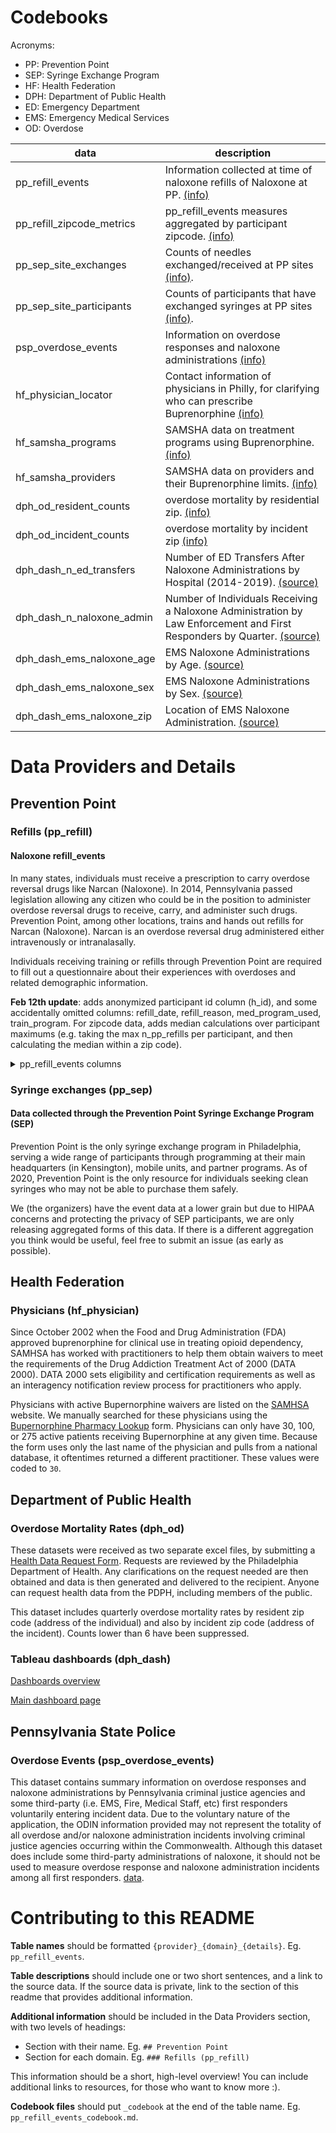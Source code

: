 Codebooks
=========

Acronyms:

* PP: Prevention Point
* SEP: Syringe Exchange Program
* HF: Health Federation
* DPH: Department of Public Health
* ED: Emergency Department
* EMS: Emergency Medical Services
* OD: Overdose


| data | description |
| ---- | ----------- |
| pp_refill_events | Information collected at time of naloxone refills of Naloxone at PP. [(info)](#refills-pp_refill) |
| pp_refill_zipcode_metrics | pp_refill_events measures aggregated by participant zipcode. [(info)](#refills-pp_refill) |
| pp_sep_site_exchanges | Counts of needles exchanged/received at PP sites [(info)](#syringe-exchanges-pp_sep).
| pp_sep_site_participants | Counts of participants that have exchanged syringes at PP sites [(info)](#syringe-exchanges-pp_sep).
| psp_overdose_events | Information on overdose responses and naloxone administrations [(info)](#overdose-events-psp_overdose_events)|
| hf_physician_locator | Contact information of physicians in Philly, for clarifying who can prescribe Buprenorphine [(info)](#physicians-hf_physician) |
| hf_samsha_programs | SAMSHA data on treatment programs using Buprenorphine. [(info)](#physicians-hf_physician) |
| hf_samsha_providers | SAMSHA data on providers and their Buprenorphine limits. [(info)](#physicians-hf_physician) |
| dph_od_resident_counts | overdose mortality by residential zip. [(info)](#overdose-data-dph_od) |
| dph_od_incident_counts | overdose mortality by incident zip [(info)](#overdose-data-dph_od) |
| dph_dash_n_ed_transfers | Number of ED Transfers After Naloxone Administrations by Hospital (2014-2019). [(source)](https://public.tableau.com/profile/pdph#!/vizhome/NaloxoneAdministrationsbyFirstResponders/NumberofNaloxoneAdministrationsbyLawEnforcementandFirstRespondersbyQuarter) |
| dph_dash_n_naloxone_admin | Number of Individuals Receiving a Naloxone Administration by Law Enforcement and First Responders by Quarter. [(source)](https://public.tableau.com/profile/pdph#!/vizhome/NaloxoneAdministrationsbyFirstResponders/NumberofNaloxoneAdministrationsbyLawEnforcementandFirstRespondersbyQuarter) |
| dph_dash_ems_naloxone_age | EMS Naloxone Administrations by Age. [(source)](https://public.tableau.com/profile/pdph#!/vizhome/NaloxoneAdministrationsbyFirstResponders/EMSNaloxoneAdministrationsbyAge) |
| dph_dash_ems_naloxone_sex | EMS Naloxone Administrations by Sex. [(source)](https://public.tableau.com/profile/pdph#!/vizhome/NaloxoneAdministrationsbyFirstResponders/EMSNaloxoneAdministrationsbySex) |
| dph_dash_ems_naloxone_zip | Location of EMS Naloxone Administration. [(source)](https://public.tableau.com/profile/pdph#!/vizhome/NaloxoneAdministrationsbyFirstResponders/LocationofEMSNaloxoneAdministrations) |

Data Providers and Details
==========================

## Prevention Point

### Refills (pp_refill)

#### Naloxone refill_events
In many states, individuals must receive a prescription to carry overdose reversal drugs like Narcan (Naloxone). In 2014, Pennsylvania passed legislation allowing any citizen who could be in the position to administer overdose reversal drugs to receive, carry, and administer such drugs. Prevention Point, among other locations, trains and hands out refills for Narcan (Naloxone).  Narcan is an overdose reversal drug administered either intravenously or intranalasally. 

Individuals receiving training or refills through Prevention Point are required to fill out a questionnaire about their experiences with overdoses and related demographic information. 

**Feb 12th update**: adds anonymized participant id column (h_id), and some accidentally omitted columns: refill_date, refill_reason, med_program_used, train_program. For zipcode data, adds median calculations over participant maximums (e.g. taking the max n_pp_refills per participant, and then calculating the median within a zip code).

<details>
 <summary>pp_refill_events columns</summary>
 
| data | description |
| ---- | ----------- |
| h_id | anonymized participant id |
| age | participant age at time of refill |
| gender | participant identified gender | 
| race | particpant race | 
| n_pp_refill | number of naloxone refills received at PP | 
| n_o_refill | number of refills from other locations | 
| n_ods | number of overdoses witnessed by participant |
| n_admins | number of individuals given narcan by participant |
| n_revivals | number of individuals revived by narcan adminstered by participant | 
| used_narcan_type | form of narcan used by participant | 
| ml_naloxone | amount of naloxone used by participant | 
| cpr_used | rescue breathing was employed at time of narcan use | 
| med_program_used | "What program's medication was used for training?" |
| train_program | "What program did the person you trained come from?" |
| outcome | events following narcan administration | 
| outcome_ems | was EMS called at time of narcan use | 
| outcome_police | were police called at time of narcan use | 
| outcome_ed | was individual taken to emergency room |
| outcome_death | did individual die after narcan use |
| outcome_unk | outcome of narcan use unknown |
| outcome_ok | individual was revived and well after narcan administration |
| od_drug | drug used at time of overdose | 
| od_drug_heroin | was heroin in individual's system at time of narcan administration |
| od_drug_cocaine | was cocaine in individual's system at time of narcan administration |
| od_drug_fentanyl | was fentanyl in individual's system at time of narcan administration |
| od_drug_unknown | was drug in individual's system at time of narcan administration unknown |
| od_drug_other | were drugs not listed above in individual's system at time of narcan administration |
| od_present | method of identifying overdose in individual |
| od_present_breath | OD identified by irregular or lack of breath |
| od_present_unresponsive | OD identified: individual was unresponsive or unconcious |
| od_present_coloring | OD identified by skin color (blue or purple) |
| od_present_other | OD identified through other means |
| data_date_range | quarters of 2019 in which refills occurred |

</details>

### Syringe exchanges (pp_sep)
#### Data collected through the Prevention Point Syringe Exchange Program (SEP)
Prevention Point is the only syringe exchange program in Philadelphia, serving a wide range of participants through programming at their main headquarters (in Kensington), mobile units, and partner programs. As of 2020, Prevention Point is the only resource for individuals seeking clean syringes who may not be able to purchase them safely.

We (the organizers) have the event data at a lower grain but due to HIPAA concerns and protecting the privacy of SEP participants, we are only releasing aggregated forms of this data.  If there is a different aggregation you think would be useful, feel free to submit an issue (as early as possible).

<!-- sep_participants_month_site
|data | description | 
| site_id | site at which syringes were received/exchanged |
| visit_month | month in which syringes were received/exchanged |
| count_distinct_participants | number of distinct participants at that site during that month | 

sep_ -->

## Health Federation

### Physicians (hf_physician)
Since October 2002 when the Food and Drug Administration (FDA) approved buprenorphine for clinical use in treating opioid dependency, SAMHSA has worked with practitioners to help them obtain waivers to meet the requirements of the Drug Addiction Treatment Act of 2000 (DATA 2000). DATA 2000 sets eligibility and certification requirements as well as an interagency notification review process for practitioners who apply.

Physicians with active Bupernorphine waivers are listed on the [SAMHSA](https://www.samhsa.gov/medication-assisted-treatment/practitioner-program-data/treatment-practitioner-locator) website. We manually searched for these physicians using the [Bupernorphine Pharmacy Lookup](https://www.samhsa.gov/bupe/lookup-form) form. Physicians can only have 30, 100, or 275 active patients receiving Bupernorphine at any given time. Because the form uses only the last name of the physician and pulls from a national database, it oftentimes returned a different practitioner.  These values were coded to `30`.

## Department of Public Health

### Overdose Mortality Rates (dph_od)

These datasets were received as two separate excel files, by submitting a [Health Data Request Form](https://www.phila.gov/services/mental-physical-health/medical-professionals/request-health-data/). Requests are reviewed by the Philadelphia Department of Health.  Any clarifications on the request needed are then obtained and data is then generated and delivered to the recipient. Anyone can request health data from the PDPH, including members of the public.

This dataset includes quarterly overdose mortality rates by resident zip code (address of the individual) and also by incident zip code (address of the incident).  Counts lower than 6 have been suppressed. 

### Tableau dashboards (dph_dash)

[Dashboards overview](https://public.tableau.com/profile/pdph#!/)

[Main dashboard page](https://public.tableau.com/profile/pdph#!/vizhome/SummaryPage_0/SummaryPage)

## Pennsylvania State Police

### Overdose Events (psp_overdose_events)
This dataset contains summary information on overdose responses and naloxone administrations by Pennsylvania criminal justice agencies and some third-party (i.e. EMS, Fire, Medical Staff, etc) first responders voluntarily entering incident data. Due to the voluntary nature of the application, the ODIN information provided may not represent the totality of all overdose and/or naloxone administration incidents involving criminal justice agencies occurring within the Commonwealth. Although this dataset does include some third-party administrations of naloxone, it should not be used to measure overdose response and naloxone administration incidents among all first responders. [data](https://data.pa.gov/Opioid-Related/Overdose-Information-Network-Data-CY-January-2018-/hbkk-dwy3/data). 

Contributing to this README
===========================


**Table names** should be formatted `{provider}_{domain}_{details}`. Eg. `pp_refill_events`.

**Table descriptions** should include one or two short sentences, and a link to the source data. If the source data is private, link to the section of this readme that provides additional information.
 
**Additional information** should be included in the Data Providers section, with two levels of headings:

* Section with their name. Eg. `## Prevention Point`
* Section for each domain. Eg. `### Refills (pp_refill)`

This information should be a short, high-level overview! You can include additional links to resources, for those who want to know more :).

**Codebook files** should put `_codebook` at the end of the table name. Eg. `pp_refill_events_codebook.md`.

